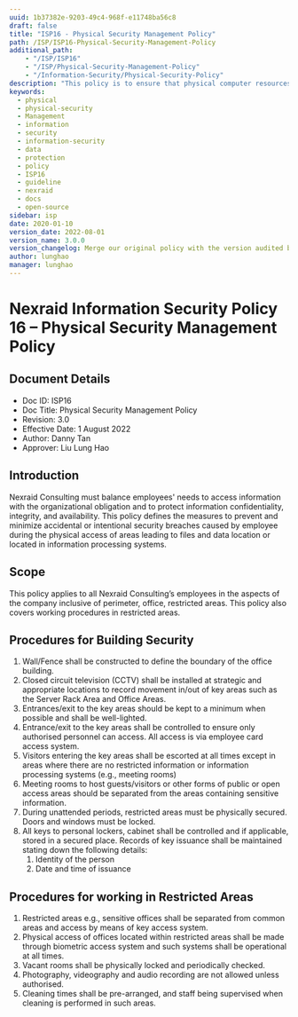 ```yaml
---
uuid: 1b37382e-9203-49c4-968f-e11748ba56c8
draft: false
title: "ISP16 - Physical Security Management Policy"
path: /ISP/ISP16-Physical-Security-Management-Policy
additional_path:
    - "/ISP/ISP16"
    - "/ISP/Physical-Security-Management-Policy"
    - "/Information-Security/Physical-Security-Policy"
description: "This policy is to ensure that physical computer resources and information resources are properly protected physically."
keywords: 
  - physical
  - physical-security
  - Management
  - information
  - security
  - information-security
  - data
  - protection
  - policy
  - ISP16
  - guideline
  - nexraid
  - docs
  - open-source
sidebar: isp
date: 2020-01-10
version_date: 2022-08-01
version_name: 3.0.0
version_changelog: Merge our original policy with the version audited by DPTM
author: lunghao
manager: lunghao
---
```


# Nexraid Information Security Policy 16 – Physical Security Management Policy

## Document Details
* Doc ID: ISP16
* Doc Title: Physical Security Management Policy
* Revision: 3.0
* Effective Date: 1 August 2022
* Author: Danny Tan
* Approver: Liu Lung Hao

## Introduction
Nexraid Consulting must balance employees' needs to access information with the organizational obligation and to protect information confidentiality, integrity, and availability. This policy defines the measures to prevent and minimize accidental or intentional security breaches caused by employee during the physical access of areas leading to files and data location or located in information processing systems. 

## Scope
This policy applies to all Nexraid Consulting’s employees in the aspects of the company inclusive of perimeter, office, restricted areas. This policy also covers working procedures in restricted areas.

## Procedures for Building Security
1. Wall/Fence shall be constructed to define the boundary of the office building.
2. Closed circuit television (CCTV) shall be installed at strategic and appropriate locations to record movement in/out of key areas such as the Server Rack Area and Office Areas.
3. Entrances/exit to the key areas should be kept to a minimum when possible and shall be well-lighted.
4. Entrance/exit to the key areas shall be controlled to ensure only authorised personnel can access. All access is via employee card access system.
5. Visitors entering the key areas shall be escorted at all times except in areas where there are no restricted information or information processing systems (e.g., meeting rooms)
6. Meeting rooms to host guests/visitors or other forms of public or open access areas should be separated from the areas containing sensitive information.
7. During unattended periods, restricted areas must be physically secured. Doors and windows must be locked.
8. All keys to personal lockers, cabinet shall be controlled and if applicable, stored in a secured place. Records of key issuance shall be maintained stating down the following details:
   1. Identity of the person
   2. Date and time of issuance


## Procedures for working in Restricted Areas
1. Restricted areas e.g., sensitive offices shall be separated from common areas and access by means of key access system.
2. Physical access of offices located within restricted areas shall be made through biometric access system and such systems shall be operational at all times.
3. Vacant rooms shall be physically locked and periodically checked.
4. Photography, videography and audio recording are not allowed unless authorised.
5. Cleaning times shall be pre-arranged, and staff being supervised when cleaning is performed in such areas.